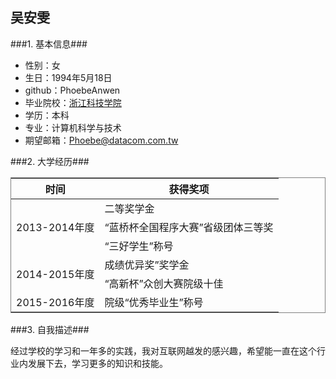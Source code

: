 吴安雯
-----


###1. 基本信息###

- 性别：女
- 生日：1994年5月18日
- github：PhoebeAnwen
- 毕业院校：[浙江科技学院][school-link]
- 学历：本科
- 专业：计算机科学与技术
- 期望邮箱：Phoebe@datacom.com.tw


###2. 大学经历###

<table cellspacing="0" frame="box" rules="none">
	<thead>
    	<tr>
        	<th>时间</th>
        	<th>获得奖项</th>
    	</tr>
	</thead>
	<tbody>
		<tr>
			<td rowspan="3">2013-2014年度</td>
			<td>二等奖学金</td>
		</tr>
		<tr>
			<td>“蓝桥杯全国程序大赛”省级团体三等奖</td>
		</tr>
		<tr>
			<td>“三好学生”称号</td>
		</tr>
		<tr>
			<td rowspan="2">2014-2015年度</td>
			<td>成绩优异奖”奖学金</td>
		</tr>
		<tr>
			<td>“高新杯”众创大赛院级十佳</td>
		</tr>
		<tr>
			<td>2015-2016年度</td>
			<td>院级“优秀毕业生”称号</td>
		</tr>
	</tbody>
</table>


###3. 自我描述###

经过学校的学习和一年多的实践，我对互联网越发的感兴趣，希望能一直在这个行业内发展下去，学习更多的知识和技能。


[school-link]:http://www.zust.edu.cn/ "点击查看学校官网"

